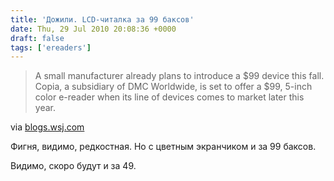 ```yaml
---
title: 'Дожили. LCD-читалка за 99 баксов'
date: Thu, 29 Jul 2010 20:08:36 +0000
draft: false
tags: ['ereaders']
---
```


> A small manufacturer already plans to introduce a $99 device this fall. Copia, a subsidiary of DMC Worldwide, is set to offer a $99, 5-inch color e-reader when its line of devices comes to market later this year.

via [blogs.wsj.com](http://blogs.wsj.com/digits/2010/07/29/how-low-will-e-reader-prices-go/)

Фигня, видимо, редкостная. Но с цветным экранчиком и за 99 баксов.

Видимо, скоро будут и за 49.
